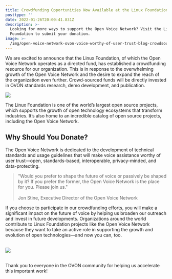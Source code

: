 ```yaml
---
title: Crowdfunding Opportunities Now Available at the Linux Foundation
posttype: ''
date: 2022-01-26T20:00:41.831Z
description: >-
  Looking for more ways to support the Open Voice Network? Visit the Linux
  Foundation to submit your donation.
image: >-
  /img/open-voice-network-ovon-voice-worthy-of-user-trust-blog-crowdsourcing-opportunities-now-available-at-the-linux-foundation.jpg
---
```

We are excited to announce that the Linux Foundation, of which the Open Voice Network operates as a directed fund, has established a crowdfunding resource for our organization. This is in response to the overwhelming growth of the Open Voice Network and the desire to expand the reach of the organization even further. Crowd-sourced funds will be directly invested in OVON standards research, demo development, and publication. 

<a href="https://crowdfunding.lfx.linuxfoundation.org/initiative/e1ce78fb-9ca5-4746-b6a0-310a0d81f004" target="_blank"><img style="height: auto; width: auto" src="img/open-voice-network-ovon-voice-worthy-of-user-trust-blog-crowdsourcing-now-available-at-the-linux-foundation-donate-now-button.png"></a>

The Linux Foundation is one of the world’s largest open source projects, which supports the growth of open technology ecosystems that transform industries. It’s also home to an incredible catalog of open source projects, including the Open Voice Network.

## Why Should You Donate?

The Open Voice Network is dedicated to the development of technical standards and usage guidelines that will make voice assistance worthy of user trust—open, standards-based, interoperable, privacy-minded, and data-protecting.

> "Would you prefer to shape the future of voice or passively be shaped by it? If you prefer the former, the Open Voice Network is the place for you. Please join us." <br></br>Jon Stine, Executive Director of the Open Voice Network

If you choose to participate in our crowdfunding efforts, you will make a significant impact on the future of voice by helping us broaden our outreach and invest in future developments. Organizations around the world contribute to Linux Foundation projects like the Open Voice Network because they want to take an active role in supporting the growth and evolution of open technologies—and now you can, too. <br></br>

<a href="https://crowdfunding.lfx.linuxfoundation.org/initiative/e1ce78fb-9ca5-4746-b6a0-310a0d81f004" target="_blank"><img style="height: auto; width: auto" src="img/open-voice-network-ovon-voice-worthy-of-user-trust-blog-crowdsourcing-now-available-at-the-linux-foundation-donate-now-button.png"></a>

</br>Thank you to everyone in the OVON community for helping us accelerate this important work!
